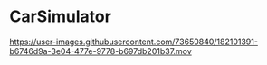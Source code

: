 # CarSimulator
 


https://user-images.githubusercontent.com/73650840/182101391-b6746d9a-3e04-477e-9778-b697db201b37.mov

